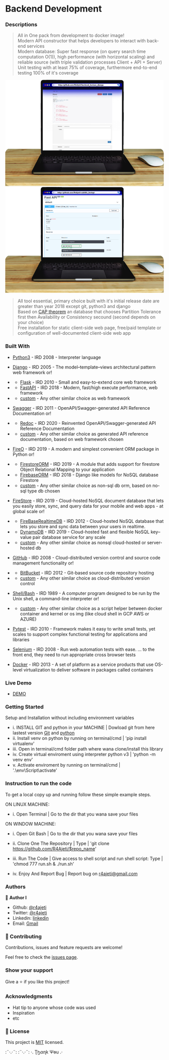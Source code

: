 # Backend Development

### Descriptions
> All in One pack from development to docker image! \
Modern API constructor that helps developers to interact with back-end services \
Modern database: Super fast response (on query search time computation O(1)), high performance (with horizontal scaling) and reliable source (with triple validation processes Client + API + Server) \
Unit testing with at least 75% of coverage, furthermore end-to-end testing 100% of it's coverage

![](images/app_screenshot.png)
![](images/app_screenshot_2.png)

> All tool essential, primary choice built with it's initial release date are greater than year 2018 except git, python3 and django \
Based on [CAP theorem](https://en.wikipedia.org/wiki/CAP_theorem) an database that chooses Partition Tolerance first then Availability or Consistency secound (second depends on your choice) \
Free installation for static client-side web page, free/paid template or configuration of well-documented client-side web app


### Built With

- [Python3](https://www.python.org/downloads/) - IRD 2008 - Interpreter language
- [Django](https://www.djangoproject.com/download/) - IRD 2005 - The model–template–views architectural pattern web framework  or!
-   - [Flask](https://flask.palletsprojects.com/en/2.0.x/installation/) - IRD 2010 -  Small and easy-to-extend core web framework
-   - [FastAPI](https://fastapi.tiangolo.com/) -  IRD 2018 - Modern, fast/high execute performance, web framework
-  - [custom](#) - Any other similar choice as web framework

-  [Swagger](https://data.nav.no/digdir-api/docs) - IRD 2011 - OpenAPI/Swagger-generated API Reference Documentation  or!
-  - [Redoc](https://github.com/Redocly/redoc) - IRD 2020 - Reinvented OpenAPI/Swagger-generated API Reference Documentation
-  - [custom](#) - Any other similar choice as generated API reference documentation, based on web framework chosen

-  [FireO](https://octabyte.io/FireO/quick-start/) - IRD 2019 - A modern and simplest convenient ORM package in Python  or!
-  - [FirestoreORM](https://pypi.org/project/firestore-orm/) - IRD 2019 - A module that adds support for firestore Object Relational Mapping to your application
-  - [FirebaseORM](https://pypi.org/project/firebase-orm/) - IRD 2018 - Django like models for NoSQL database Firestore
-  - [custom](#) - Any other similar choice as non-sql db orm, based on no-sql type db chosen
- [FireStore](https://firebase.google.com/docs/firestore) - IRD 2019 - Cloud-hosted NoSQL document database that lets you easily store, sync, and query data for your mobile and web apps - at global scale  or!
-  - [FireBaseRealtimeDB](https://firebase.google.com/docs/database) - IRD 2012 - Cloud-hosted NoSQL database that lets you store and sync data between your users in realtime.
-  - [DynamoDB](https://aws.amazon.com/dynamodb/) - IRD 2019 - Cloud-hosted fast and flexible NoSQL key–value pair database service for any scale
-  - [custom](#) - Any other similar choice as nonsql cloud-hosted or server-hosted db

- [GitHub](https://github.com/) - IRD 2008 - Cloud-distributed version control and source code management functionality  or!
-  - [BitBucket](https://bitbucket.org/product) - IRD 2012 - Git-based source code repository hosting
-  - [custom](#) - Any other similar choice as cloud-distributed version control

- [Shell/Bash](https://en.wikipedia.org/wiki/Unix_shell) - IRD 1989 - A computer program designed to be run by the Unix shell, a command-line interpreter  or!
-  - [custom](#) - Any other similar choice as a script helper between docker container and kernel or os img (like cloud shell in GCP AWS or AZURE)
-  [Pytest](https://pypi.org/project/pytest) - IRD 2010 - Framework makes it easy to write small tests, yet scales to support complex functional testing for applications and libraries
-  [Selenium](https://pypi.org/project/selenium/) - IRD 2008 - Run web automation tests with ease. ... to the front end, they need to run appropriate cross browser tests
-  [Docker](https://docs.docker.com/engine/reference/commandline/config/) - IRD 2013 - A set of platform as a service products that use OS-level virtualization to deliver software in packages called containers

### Live Demo

- [DEMO](#)

### Getting Started

Setup and Installation without including environment variables

- i. INSTALL GIT and python in your MACHINE | Dowload git from here lastest version [Git](https://git-scm.com/downloads) and [python](https://www.python.org/downloads/)
- ii. Install venv on python by running on terminal/cmd | 'pip install virtualenv'
- iii. Open in terminal/cmd folder path where wana clone/install this library
- iv. Create virtual enviroment using interpreter python v3 | 'python -m venv env'
- v. Activate enviroment by running on terminal/cmd | '.\env\Script\activate'



### Instruction to run the code

To get a local copy up and running follow these simple example steps.

ON LINUX MACHINE:
- i. Open Terminal | Go to the dir that you wana save your files

ON WINDOW MACHINE:
- i. Open Git Bash | Go to the dir that you wana save your files

- ii. Clone One The Repository | Type | 'git clone https://github.com/R4Ajeti/$repo_name'
- iii. Run The Code | Give access to shell script and run shell script:  Type | 'chmod 777 run.sh & ./run.sh'
- iv. Enjoy And Report Bug | Report bug on r4ajeti@gmail.com

### Authors

👤 **Author I**

- Github: [@r4ajeti](https://github.com/r4ajeti)
- Twitter: [@r4ajeti](https://twitter.com/r4ajeti)
- Linkedin: [linkedin](https://www.linkedin.com/in/r4ajeti/)
- Email: [Gmail](mailto:r4ajeti@gmail.com)

###  🤝 Contributing

Contributions, issues and feature requests are welcome!

Feel free to check the [issues page](/../../issues).

### Show your support

Give a ⭐️ if you like this project!

### Acknowledgments

- Hat tip to anyone whose code was used
- Inspiration
- etc

### 📝 License

This project is [MIT](/../../blob/main/LICENSE) licensed.


:¨·.·¨: :¨·.·¨: ·. ƮϦαɳk Ψөu .·

